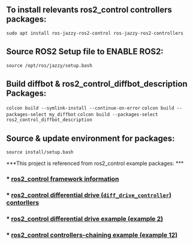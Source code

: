 ## To install relevants ros2_control controllers packages:
```sudo apt install ros-jazzy-ros2-control ros-jazzy-ros2-controllers```

## Source ROS2 Setup file to ENABLE ROS2:
```source /opt/ros/jazzy/setup.bash```

## Build **diffbot** & **ros2_control_diffbot_description** Packages:
```colcon build --symlink-install --continue-on-error``` 
```colcon build --packages-select my_diffbot``` 
```colcon build --packages-select ros2_control_diffbot_description``` 

## Source & update environment for packages:
```source install/setup.bash```

***This project is referenced from ros2_control example packages: ***
### * [ros2_control framework information](https://control.ros.org/jazzy/doc/ros2_control/doc/index.html)
### * [ros2_control differential drive (``diff_drive_controller``) contorllers](https://control.ros.org/jazzy/doc/ros2_control/doc/index.html)
### * [ros2_control differential drive example (example 2)](https://control.ros.org/jazzy/doc/ros2_control_demos/example_2/doc/userdoc.html)
### * [ros2_control controllers-chaining example (example 12)](https://control.ros.org/jazzy/doc/ros2_control_demos/example_12/doc/userdoc.html)